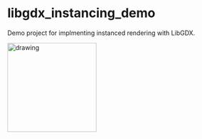 # libgdx_instancing_demo

Demo project for implmenting instanced rendering with LibGDX.

<img src="https://github.com/yahel-ck/libgdx_instancing_demo/assets/39374344/a873375e-b33e-43fe-8e66-a33a19081e71" alt="drawing" width="200"/>
